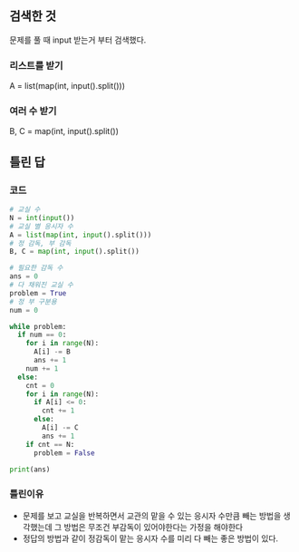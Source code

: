 ## 검색한 것
문제를 풀 때 input 받는거 부터 검색했다.

### 리스트를 받기
A = list(map(int, input().split()))
### 여러 수 받기
B, C = map(int, input().split())


## 틀린 답

### 코드
```python
# 교실 수
N = int(input())
# 교실 별 응시자 수
A = list(map(int, input().split()))
# 정 감독, 부 감독
B, C = map(int, input().split())

# 필요한 감독 수
ans = 0
# 다 채워진 교실 수
problem = True
# 정 부 구분용
num = 0

while problem:
  if num == 0:
    for i in range(N):
      A[i] -= B
      ans += 1
    num += 1
  else:
    cnt = 0
    for i in range(N):
      if A[i] <= 0:
        cnt += 1
      else:
        A[i] -= C
        ans += 1
    if cnt == N:
      problem = False

print(ans)
```
### 틀린이유
- 문제를 보고 교실을 반복하면서 교관의 맡을 수 있는 응시자 수만큼 빼는 방법을 생각했는데
  그 방법은 무조건 부감독이 있어야한다는 가정을 해야한다
- 정답의 방법과 같이 정감독이 맡는 응시자 수를 미리 다 빼는 좋은 방법이 있다.
